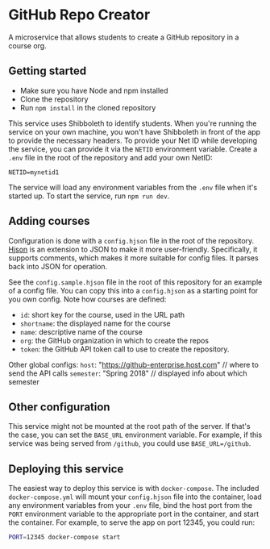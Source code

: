 # GitHub Repo Creator

A microservice that allows students to create a GitHub repository in a course org.


## Getting started

* Make sure you have Node and npm installed
* Clone the repository
* Run `npm install` in the cloned repository

This service uses Shibboleth to identify students. When you're running the
service on your own machine, you won't have Shibboleth in front of the app
to provide the necessary headers. To provide your Net ID while developing the
service, you can provide it via the `NETID` environment variable. Create a
`.env` file in the root of the repository and add your own NetID:

```
NETID=mynetid1
```

The service will load any environment variables from the `.env` file when it's
started up. To start the service, run `npm run dev`.

## Adding courses

Configuration is done with a `config.hjson` file in the root of the repository.
[Hjson](https://hjson.org) is an extension to JSON to make it more
user-friendly. Specifically, it supports comments, which makes it more suitable
for config files. It parses back into JSON for operation.

See the `config.sample.hjson` file in the root of this repository for an
example of a config file. You can copy this into a `config.hjson` as a starting
point for you own config. Note how courses are defined:

* `id`: short key for the course, used in the URL path
* `shortname`: the displayed name for the course
* `name`: descriptive name of the course
* `org`:  the GitHub organization in which to create the repos
* `token`: the GitHub API token call to use to create the repository.

Other global configs:
`host`: "https://github-enterprise.host.com" // where to send the API calls
`semester`: "Spring 2018" // displayed info about which semester

## Other configuration

This service might not be mounted at the root path of the server. If that's
the case, you can set the `BASE_URL` environment variable. For example, if
this service was being served from `/github`, you could use `BASE_URL=/github`.

## Deploying this service

The easiest way to deploy this service is with `docker-compose`. The included
`docker-compose.yml` will mount your `config.hjson` file into the container,
load any environment variables from your `.env` file, bind the host port from
the `PORT` environment variable to the appropriate port in the container,
and start the container. For example, to serve the app on port 12345, you
could run:

```sh
PORT=12345 docker-compose start
```
